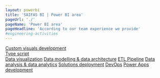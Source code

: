 ```yaml
---
layout: powerbi
title: 'SAIFAS BI | Power BI area'
pageUrl: './'
pageName: 'Power BI area'
pageHeadline: 'According to our team experience we provide'
#engineering-activities
---
```


<div class="power-bi__buttons-container">
  <a href='./custom-visuals' class="power-bi__buttons-container--btn">
    Custom visuals development
    <i class="fas fa-file-alt fa-3x"></i>
    <div class="power-bi__buttons-container--tag">Type script</div>
  </a>
  <a href='' class="power-bi__buttons-container--btn">Data visualization</a>
  <a href='' class="power-bi__buttons-container--btn">Data modelling & data architecture</a>
  <a href='' class="power-bi__buttons-container--btn">ETL Pipeline</a>
  <a href='' class="power-bi__buttons-container--btn">Data analysis & data analytics</a>
  <a href='' class="power-bi__buttons-container--btn">Solutions deployment</a>
  <a href='' class="power-bi__buttons-container--btn">DevOps</a>
  <a href='' class="power-bi__buttons-container--btn">Power Apps development</a>
</div>

